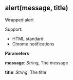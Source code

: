 alert(message, title)
---------------------
Wrapped alert

Support:
- HTML standard
- Chrome notifications



**Parameters**

**message**:  *String*,  The message

**title**:  *String*,  The title


